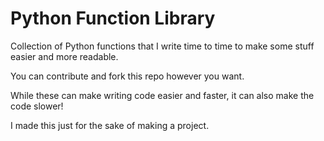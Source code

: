 # Python Function Library

Collection of Python functions that I write time to time to make some stuff easier and more readable.

You can contribute and fork this repo however you want.

While these can make writing code easier and faster, it can also make the code slower!

I made this just for the sake of making a project.
